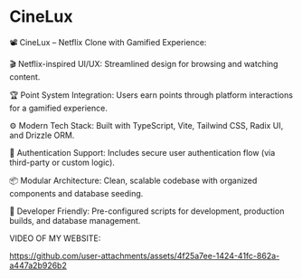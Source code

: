 # CineLux

📽️ CineLux – Netflix Clone with Gamified Experience:

🎬 Netflix-inspired UI/UX: Streamlined design for browsing and watching content.

🏆 Point System Integration: Users earn points through platform interactions for a gamified experience.

⚙️ Modern Tech Stack: Built with TypeScript, Vite, Tailwind CSS, Radix UI, and Drizzle ORM.

🔐 Authentication Support: Includes secure user authentication flow (via third-party or custom logic).

📦 Modular Architecture: Clean, scalable codebase with organized components and database seeding.

🚀 Developer Friendly: Pre-configured scripts for development, production builds, and database management.


VIDEO OF MY WEBSITE:

https://github.com/user-attachments/assets/4f25a7ee-1424-41fc-862a-a447a2b926b2

